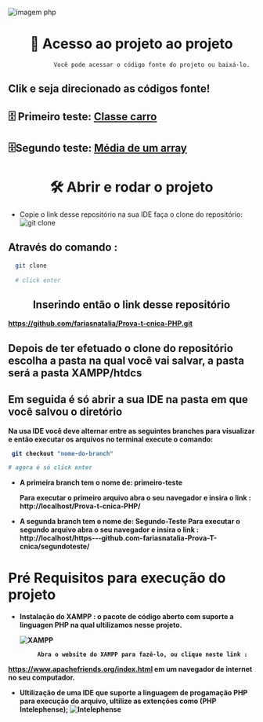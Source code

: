 ![imagem php](https://files.tecnoblog.net/wp-content/uploads/2021/01/o_que_e_php_unsplash.jpg)<p>


# <center>📁 Acesso ao projeto ao projeto
                 Você pode acessar o código fonte do projeto ou baixá-lo.

## Clik e seja direcionado as códigos fonte!<p> 

## 🗄️ Primeiro teste:  [Classe carro](https://github.com/fariasnatalia/Prova-t-cnica-PHP/tree/primeiro-teste) 

## 🗄️Segundo teste: [Média de um array](https://github.com/fariasnatalia/https---github.com-fariasnatalia-Prova-T-cnica/tree/Segundo-Teste/segundoteste)<p> 

# <center>🛠️ Abrir e rodar o projeto

- Copie o link desse repositório na sua IDE faça o clone do repositório:![git clone](https://s3.ap-south-1.amazonaws.com/s3.studytonight.com/tutorials/uploads/pictures/1623155541-103268.png)
 ## Através do comando :

```bash
  git clone 
  
  # click enter
```
 ## <center>Inserindo então o link desse repositório 
 <b>https://github.com/fariasnatalia/Prova-t-cnica-PHP.git

 ## Depois de ter efetuado o clone do repositório escolha a pasta na qual você vai salvar, a pasta será a pasta XAMPP/htdcs
 ## Em seguida é só abrir a sua IDE na pasta em que você salvou o diretório

Na usa IDE você deve alternar entre as seguintes branches para visualizar e então executar os arquivos no terminal execute o comando:
```bash 
 git checkout "nome-do-branch"

# agora é só click enter

```

- A primeira branch tem o nome de:
primeiro-teste<p>
Para executar o primeiro arquivo abra o seu navegador e insira o link :
http://localhost/Prova-t-cnica-PHP/

- A segunda branch tem o nome de:
Segundo-Teste 
Para executar o segundo arquivo abra o seu navegador e insira o link :
http://localhost/https---github.com-fariasnatalia-Prova-T-cnica/segundoteste/






# Pré Requisitos para execução do projeto
- Instalação do XAMPP : o pacote de código aberto com suporte a linguagen PHP na qual ultilizamos nesse projeto.<p>
![XAMPP](https://www.wikihow.com/images/thumb/2/2d/Install-XAMPP-for-Windows-Step-1-Version-4.jpg/v4-728px-Install-XAMPP-for-Windows-Step-1-Version-4.jpg.webp)

           Abra o website do XAMPP para fazê-lo, ou clique neste link :
https://www.apachefriends.org/index.html em um navegador de internet no seu computador.


- Ultilização de uma IDE que suporte a linguagem de progamação PHP para execução do arquivo, ultilize as extenções como (PHP Intelephense);
![Intelephense](https://www.cesarlopes.com/site/wp-content/uploads/2020/07/vscode.png)



